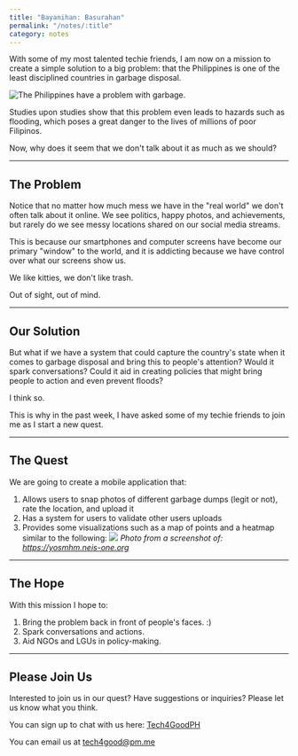 ```yaml
---
title: "Bayanihan: Basurahan"
permalink: "/notes/:title"
category: notes
---
```


With some of my most talented techie friends, I am now on a mission to create a simple solution to a big problem: that the Philippines is one of the least disciplined countries in garbage disposal.<!--more-->

![The Philippines have a problem with garbage.](https://ucb66b40f8bfdbcae9373ffec42f.previews.dropboxusercontent.com/p/thumb/AAgJhYss-lO6fX7j9pZdjZ4ZAn-mhZnt4tk3mdynnzbLLK9nysFuKsnCNBWFYsDJS1W-fWXRf5KwQy6K65oXwMLAlDsHKkibaagqsHW3m793fEPWG_kQB_h1SVx2AhMyaYWe6WEmUBS4np8kaRxgXnhbWK_fZzX13AfZHt0FHWDOparylbCizMGYORCtBlFSkOfTSuNgwYE2546GGrqRG6c5AEGKsGgh4E9oyfxnzl8EjLWBDYHbZoS6UiPNEjbqt5ry7PNLICcDoRs9mxkcmgOEu2_DPqnEIiPZ2F_NAlJW7_lypP4y1NvWHZOzyDfjRygnv0LqEqX4apiAlVoFZxHg-Z9dkqgf6xck-dJJZlAjmLLX66qAux0tRUhbOWaLDoB0uk3MawABHB88vUFwvYrM/p.jpeg)

Studies upon studies show that this problem even leads to hazards such as flooding, which poses a great danger to the lives of millions of poor Filipinos.

Now, why does it seem that we don't talk about it as much as we should?

---

## The Problem

Notice that no matter how much mess we have in the "real world" we don't often talk about it online. We see politics, happy photos, and achievements, but rarely do we see messy locations shared on our social media streams.

This is because our smartphones and computer screens have become our primary "window" to the world, and it is addicting because we have control over what our screens show us.

We like kitties, we don't like trash.

Out of sight, out of mind.

---

## Our Solution

But what if we have a system that could capture the country's state when it comes to garbage disposal and bring this to people's attention? Would it spark conversations? Could it aid in creating policies that might bring people to action and even prevent floods?

I think so.

This is why in the past week, I have asked some of my techie friends to join me as I start a new quest.

---

## The Quest

We are going to create a mobile application that:
1. Allows users to snap photos of different garbage dumps (legit or not), rate the location, and upload it
2. Has a system for users to validate other users uploads
3. Provides some visualizations such as a map of points and a heatmap similar to the following:
![](https://uc71e8870aa7d8208704a96963c3.previews.dropboxusercontent.com/p/thumb/AAj7SQy0p0O5hIjKntE_DCYf0jsQOaP1I2rnG6uMHKQLGOGfbSLRbZeaeWDgXPEqKjDBBKXb9NrXUQ5b93S9i7-E32Ii7JZfb9zgjsco7Yr_XT54nTHLCFN6s1wgDI_vGW-CkdueygR77CT9XIatTxX8RjdV9qC18-fE_uRiK6iuakbKMqe41qBEXURfRhCVDxjRP3JF5DtUK6LQRSm0N0SaCUu4_ZanNqqyPBnTz8s-Jtczy3_hu2yNWBWn1TLzQ3BTga75XvBYPtUNcE-e3DihLughcFBN7-mQFQ8lAMOp1SF0SRitOeHIATxnVrV6AMhiz3acsxzTQO8gR2d0jjQ5n1tcNpdFrStwegzxrrHRBEML5pduFdJmvEwZkZ_OdgtIk5l7MBoEaBE5p7Rptboy/p.png?fv_content=true&size_mode=5)
*Photo from a screenshot of: https://yosmhm.neis-one.org*

---

## The Hope

With this mission I hope to:
1. Bring the problem back in front of people's faces. :)
2. Spark conversations and actions.
3. Aid NGOs and LGUs in policy-making.

---

## Please Join Us

Interested to join us in our quest? Have suggestions or inquiries? Please let us know what you think.

You can sign up to chat with us here: [Tech4GoodPH](https://tech4goodph.slack.com/)

You can email us at <a href="mailto:tech4good.pm.me">tech4good@pm.me</a>

